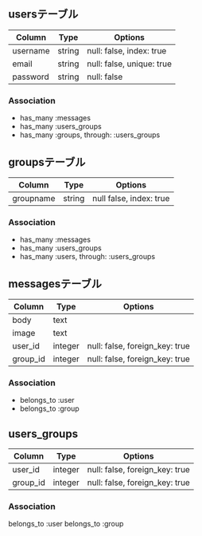 ## usersテーブル
|Column|Type|Options|
|------|----|-------|
|username|string|null: false, index: true|
|email|string|null: false, unique: true|
|password|string|null: false|
### Association
- has_many :messages
- has_many :users_groups
- has_many :groups, through: :users_groups

## groupsテーブル
|Column|Type|Options|
|------|----|-------|
|groupname|string|null false, index: true|
### Association
- has_many :messages
- has_many :users_groups
- has_many :users, through: :users_groups

## messagesテーブル
|Column|Type|Options|
|------|----|-------|
|body|text||
|image|text||
|user_id|integer|null: false, foreign_key: true|
|group_id|integer|null: false, foreign_key: true|
### Association
- belongs_to :user
- belongs_to :group

## users_groups
|Column|Type|Options|
|------|----|-------|
|user_id|integer|null: false, foreign_key: true|
|group_id|integer|null: false, foreign_key: true|
### Association
belongs_to :user
belongs_to :group